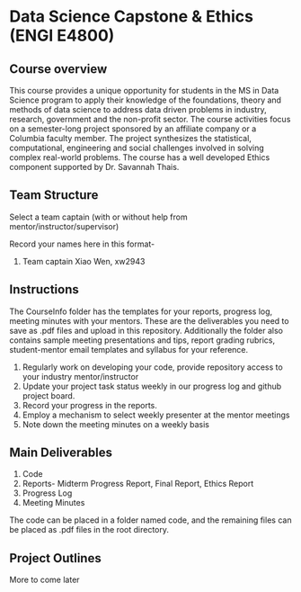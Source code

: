 # Data Science Capstone & Ethics (ENGI E4800)

## Course overview

This course provides a unique opportunity for students in the MS in Data Science program to apply their knowledge of the foundations, theory and methods of data science to address data driven problems in industry, research, government and the non-profit sector. The course activities focus on a semester-long project sponsored by an affiliate company or a Columbia faculty member. The project synthesizes the statistical, computational, engineering and social challenges involved in solving complex real-world problems. The course has a well developed Ethics component supported by Dr. Savannah Thais. 

## Team Structure

Select a team captain (with or without help from mentor/instructor/supervisor)

Record your names here in this format-
1. Team captain Xiao Wen, xw2943




## Instructions

The CourseInfo folder has the templates for your  reports, progress log, meeting minutes with your mentors. These are the deliverables you need to save as .pdf files and upload in this repository. Additionally the folder also contains sample meeting presentations and tips, report grading rubrics, student-mentor email templates and syllabus for your reference.

1. Regularly work on developing your code, provide repository access to your industry mentor/instructor
2. Update your project task status weekly in our progress log and github project board.
3. Record your progress in the reports.
4. Employ a mechanism to select weekly presenter at the mentor meetings 
5. Note down the meeting minutes on a weekly basis

## Main Deliverables

1. Code
2. Reports- Midterm Progress Report, Final Report, Ethics Report
3. Progress Log
4. Meeting Minutes

The code can be placed in a folder named code, and the remaining files can be placed as .pdf files in the root directory.


## Project Outlines
More to come later 



   
